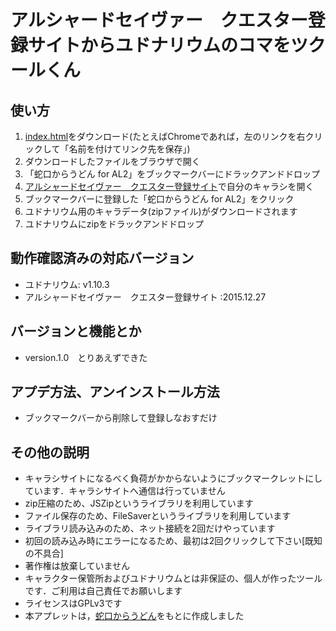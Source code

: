 # アルシャードセイヴァー　クエスター登録サイトからユドナリウムのコマをツクールくん

## 使い方

1. [index.html](https://raw.githubusercontent.com/inagawa-k/AL2_4_udon/master/AL2%E3%82%AD%E3%83%A3%E3%83%A9%E3%82%B7%E3%82%B5%E3%82%A4%E3%83%88%E3%81%8B%E3%82%89%E3%83%A6%E3%83%89%E3%83%8A%E3%83%AA%E3%82%A6%E3%83%A0%E3%81%AE%E3%82%B3%E3%83%9E%E3%82%92%E4%BD%9C%E3%82%8B%E3%82%84%E3%81%A4.html)をダウンロード(たとえばChromeであれば，左のリンクを右クリックして「名前を付けてリンク先を保存」)
1. ダウンロードしたファイルをブラウザで開く
1. 「蛇口からうどん for AL2」をブックマークバーにドラックアンドドロップ
1. [アルシャードセイヴァー　クエスター登録サイト](https://character-sheets.appspot.com/al2/edit.html)で自分のキャラシを開く
1. ブックマークバーに登録した「蛇口からうどん for AL2」をクリック
1. ユドナリウム用のキャラデータ(zipファイル)がダウンロードされます
1. ユドナリウムにzipをドラックアンドドロップ

## 動作確認済みの対応バージョン
- ユドナリウム: v1.10.3
- アルシャードセイヴァー　クエスター登録サイト :2015.12.27

## バージョンと機能とか
- version.1.0　とりあえずできた

## アプデ方法、アンインストール方法
- ブックマークバーから削除して登録しなおすだけ

## その他の説明
- キャラシサイトになるべく負荷がかからないようにブックマークレットにしています．キャラシサイトへ通信は行っていません
- zip圧縮のため、JSZipというライブラリを利用しています
- ファイル保存のため、FileSaverというライブラリを利用しています
- ライブラリ読み込みのため、ネット接続を2回だけやっています
- 初回の読み込み時にエラーになるため、最初は2回クリックして下さい[既知の不具合]
- 著作権は放棄していません
- キャラクター保管所およびユドナリウムとは非保証の、個人が作ったツールです．ご利用は自己責任でお願いします
- ライセンスはGPLv3です
- 本アプレットは，[蛇口からうどん](https://saronpasu.github.io/trpg_pages/docs/ara/)をもとに作成しました
